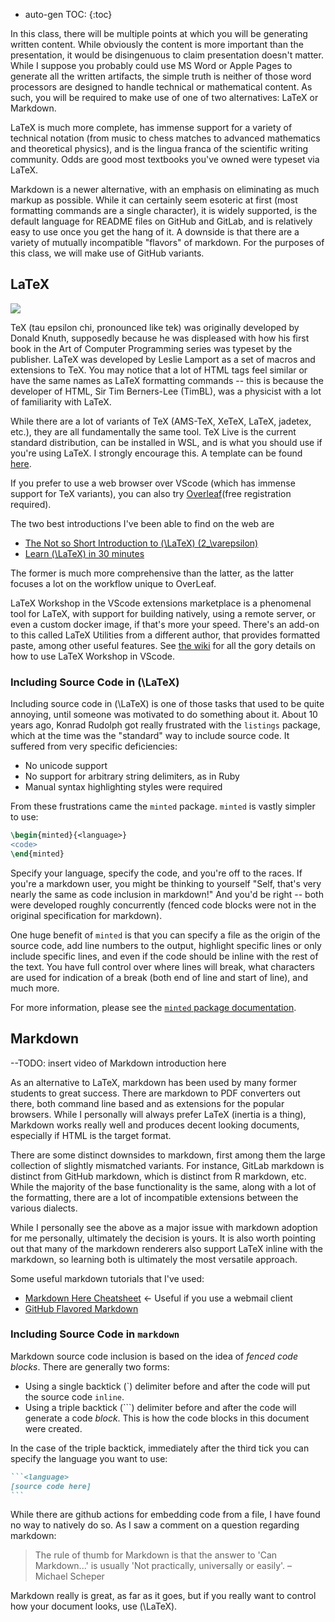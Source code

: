 * auto-gen TOC:
{:toc}

In this class, there will be multiple points at which you will be generating written content. While obviously the content is more important than the presentation, it would be disingenuous to claim presentation doesn't matter. While I suppose you probably could use MS Word or Apple Pages to generate all the written artifacts, the simple truth is neither of those word processors are designed to handle technical or mathematical content. As such, you will be required to make use of one of two alternatives: LaTeX or Markdown.

LaTeX is much more complete, has immense support for a variety of technical notation (from music to chess matches to advanced mathematics and theoretical physics), and is the lingua franca of the scientific writing community. Odds are good most textbooks you've owned were typeset via LaTeX.

Markdown is a newer alternative, with an emphasis on eliminating as much markup as possible. While it can certainly seem esoteric at first (most formatting commands are a single character), it is widely supported, is the default language for README files on GitHub and GitLab, and is relatively easy to use once you get the hang of it. A downside is that there are a variety of mutually incompatible "flavors" of markdown. For the purposes of this class, we will make use of GitHub variants.

## LaTeX

![](https://media.pdx.edu/media/t/1_f8vnqloo)

TeX (tau epsilon chi, pronounced like tek) was originally developed by Donald Knuth, supposedly because he was displeased with how his first book in the Art of Computer Programming series was typeset by the publisher. LaTeX was developed by Leslie Lamport as a set of macros and extensions to TeX. You may notice that a lot of HTML tags feel similar or have the same names as LaTeX formatting commands -- this is because the developer of HTML, Sir Tim Berners-Lee (TimBL), was a physicist with a lot of familiarity with LaTeX.

While there are a lot of variants of TeX (AMS-TeX, XeTeX, LaTeX, jadetex, etc.), they are all fundamentally the same tool. TeX Live is the current standard distribution, can be installed in WSL, and is what you should use if you're using LaTeX. I strongly encourage this. A template can be found [here](../assets/template.tex).

If you prefer to use a web browser over VScode (which has immense support for TeX variants), you can also try [Overleaf](https://www.overleaf.com/)(free registration required).

The two best introductions I've been able to find on the web are

- [The Not so Short Introduction to \(\LaTeX\) \(2_\varepsilon\)](https://tobi.oetiker.ch/lshort/lshort.pdf)
- [Learn \(\LaTeX\) in 30 minutes](https://www.overleaf.com/learn/latex/Learn_LaTeX_in_30_minutes)

The former is much more comprehensive than the latter, as the latter focuses a lot on the workflow unique to OverLeaf.

LaTeX Workshop in the VScode extensions marketplace is a phenomenal tool for LaTeX, with support for building natively, using a remote server, or even a custom docker image, if that's more your speed. There's an add-on to this called LaTeX Utilities from a different author, that provides formatted paste, among other useful features. See [the wiki](https://github.com/James-Yu/LaTeX-Workshop/wiki) for all the gory details on how to use LaTeX Workshop in VScode.

### Including Source Code in \(\LaTeX\)

Including source code in \(\LaTeX\) is one of those tasks that used to be quite annoying, until someone was motivated to do something about it. About 10 years ago, Konrad Rudolph got really frustrated with the `listings` package, which at the time was the "standard" way to include source code. It suffered from very specific deficiencies:

- No unicode support
- No support for arbitrary string delimiters, as in Ruby
- Manual syntax highlighting styles were required

From these frustrations came the `minted` package. `minted` is vastly simpler to use:

```latex
\begin{minted}{<language>}
<code>
\end{minted}
```

Specify your language, specify the code, and you're off to the races. If you're a markdown user, you might be thinking to yourself "Self, that's very nearly the same as code inclusion in markdown!" And you'd be right -- both were developed roughly concurrently (fenced code blocks were not in the original specification for markdown).

One huge benefit of `minted` is that you can specify a file as the origin of the source code, add line numbers to the output, highlight specific lines or only include specific lines, and even if the code should be inline with the rest of the text. You have full control over where lines will break, what characters are used for indication of a break (both end of line and start of line), and much more.

For more information, please see the [`minted` package documentation](http://tug.ctan.org/tex-archive/macros/latex/contrib/minted/minted.pdf).

## Markdown

--TODO: insert video of Markdown introduction here

As an alternative to LaTeX, markdown has been used by many former students to great success. There are markdown to PDF converters out there, both command line based and as extensions for the popular browsers. While I personally will always prefer LaTeX (inertia is a thing), Markdown works really well and produces decent looking documents, especially if HTML is the target format.

There are some distinct downsides to markdown, first among them the large collection of slightly mismatched variants. For instance, GitLab markdown is distinct from GitHub markdown, which is distinct from R markdown, etc. While the majority of the base functionality is the same, along with a lot of the formatting, there are a lot of incompatible extensions between the various dialects.

While I personally see the above as a major issue with markdown adoption for me personally, ultimately the decision is yours. It is also worth pointing out that many of the markdown renderers also support LaTeX inline with the markdown, so learning both is ultimately the most versatile approach.

Some useful markdown tutorials that I've used:

- [Markdown Here Cheatsheet](https://github.com/adam-p/markdown-here/wiki/Markdown-Here-Cheatsheet) <- Useful if you use a webmail client
- [GitHub Flavored Markdown](https://github.github.com/gfm/)

### Including Source Code in `markdown`

Markdown source code inclusion is based on the idea of *fenced code blocks*. There are generally two forms:

- Using a single backtick (\`) delimiter before and after the code will put the source code `inline`.
- Using a triple backtick (\`\`\`) delimiter before and after the code will generate a code *block*. This is how the code blocks in this document were created.

In the case of the triple backtick, immediately after the third tick you can specify the language you want to use:

````markdown
```<language>
[source code here]
```
````

While there are github actions for embedding code from a file, I have found no way to natively do so. As I saw a comment on a question regarding markdown:
>The rule of thumb for Markdown is that the answer to 'Can Markdown...' is usually 'Not practically, universally or easily'. – Michael Scheper

Markdown really is great, as far as it goes, but if you really want to control how your document looks, use \(\LaTeX\).
